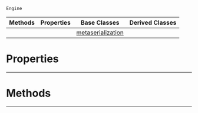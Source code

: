  `Engine`

|Methods|Properties|Base Classes|Derived Classes|
|---|---|---|---|
| | |[metaserialization](https://plasmaengine.github.io/PlasmaDocs/Plasma1/C++/code_reference/class_reference/metaserialization.markdown)| |


 #  Properties


---  
 #  Methods


---  
 

 